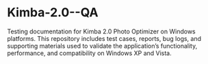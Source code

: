 # Kimba-2.0--QA
Testing documentation for Kimba 2.0 Photo Optimizer on Windows platforms. This repository includes test cases, reports, bug logs, and supporting materials used to validate the application’s functionality, performance, and compatibility on Windows XP and Vista.
